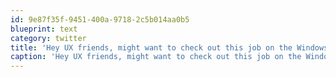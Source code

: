 ```yaml
---
id: 9e87f35f-9451-400a-9718-2c5b014aa0b5
blueprint: text
category: twitter
title: 'Hey UX friends, might want to check out this job on the Windows Phone team ow.ly/98xV5'
caption: 'Hey UX friends, might want to check out this job on the Windows Phone team <a href="http://ow.ly/98xV5" title="http://ow.ly/98xV5" class="link link_untco">ow.ly/98xV5</a>'
---
```

